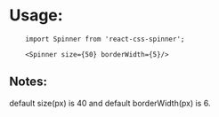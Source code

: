 # Usage:

```shell
	import Spinner from 'react-css-spinner';
```
```shell
	<Spinner size={50} borderWidth={5}/>
```
## Notes: 
default size(px) is 40 and default borderWidth(px) is 6.